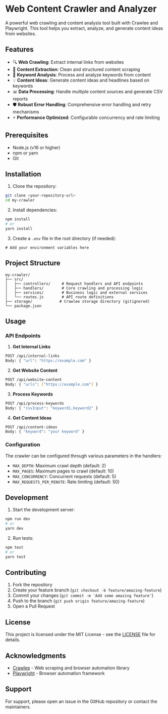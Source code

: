 # Web Content Crawler and Analyzer

A powerful web crawling and content analysis tool built with Crawlee and Playwright. This tool helps you extract, analyze, and generate content ideas from websites.

## Features

- 🔍 **Web Crawling**: Extract internal links from websites
- 📝 **Content Extraction**: Clean and structured content scraping
- 🔑 **Keyword Analysis**: Process and analyze keywords from content
- 💡 **Content Ideas**: Generate content ideas and headlines based on keywords
- 📊 **Data Processing**: Handle multiple content sources and generate CSV reports
- 🛡️ **Robust Error Handling**: Comprehensive error handling and retry mechanisms
- ⚡ **Performance Optimized**: Configurable concurrency and rate limiting

## Prerequisites

- Node.js (v16 or higher)
- npm or yarn
- Git

## Installation

1. Clone the repository:
```bash
git clone <your-repository-url>
cd my-crawler
```

2. Install dependencies:
```bash
npm install
# or
yarn install
```

3. Create a `.env` file in the root directory (if needed):
```env
# Add your environment variables here
```

## Project Structure

```
my-crawler/
├── src/
│   ├── controllers/     # Request handlers and API endpoints
│   ├── handlers/        # Core crawling and processing logic
│   ├── services/        # Business logic and external services
│   └── routes.js        # API route definitions
├── storage/            # Crawlee storage directory (gitignored)
└── package.json
```

## Usage

### API Endpoints

1. **Get Internal Links**
```bash
POST /api/internal-links
Body: { "url": "https://example.com" }
```

2. **Get Website Content**
```bash
POST /api/website-content
Body: { "urls": ["https://example.com"] }
```

3. **Process Keywords**
```bash
POST /api/process-keywords
Body: { "csvInput": "keyword1,keyword2" }
```

4. **Get Content Ideas**
```bash
POST /api/content-ideas
Body: { "keyword": "your keyword" }
```

### Configuration

The crawler can be configured through various parameters in the handlers:

- `MAX_DEPTH`: Maximum crawl depth (default: 2)
- `MAX_PAGES`: Maximum pages to crawl (default: 10)
- `MAX_CONCURRENCY`: Concurrent requests (default: 5)
- `MAX_REQUESTS_PER_MINUTE`: Rate limiting (default: 50)

## Development

1. Start the development server:
```bash
npm run dev
# or
yarn dev
```

2. Run tests:
```bash
npm test
# or
yarn test
```

## Contributing

1. Fork the repository
2. Create your feature branch (`git checkout -b feature/amazing-feature`)
3. Commit your changes (`git commit -m 'Add some amazing feature'`)
4. Push to the branch (`git push origin feature/amazing-feature`)
5. Open a Pull Request

## License

This project is licensed under the MIT License - see the [LICENSE](LICENSE) file for details.

## Acknowledgments

- [Crawlee](https://crawlee.dev/) - Web scraping and browser automation library
- [Playwright](https://playwright.dev/) - Browser automation framework

## Support

For support, please open an issue in the GitHub repository or contact the maintainers.
